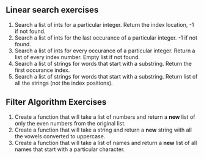 ## Linear search exercises

1. Search a list of ints for a particular integer. Return the index location, -1 if not found.
2. Search a list of ints for the last occurance of a particular integer. -1 if not found.
3. Search a list of ints for every occurance of a particular integer. Return a list of every index number. Empty list if not found.
4. Search a list of strings for words that start with a substring. Return the first occurance index.
5. Search a list of strings for words that start with a substring. Return list of all the strings (not the index positions).

## Filter Algorithm Exercises
1. Create a function that will take a list of numbers and return a **new** list of only the even numbers from the original list.
2. Create a function that will take a string and return a **new** string with all the vowels converted to uppercase.
3. Create a function that will take a list of names and return a **new** list of all names that start with a particular character.
